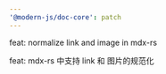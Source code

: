 ```yaml
---
'@modern-js/doc-core': patch
---
```


feat: normalize link and image in mdx-rs

feat: mdx-rs 中支持 link 和 图片的规范化
